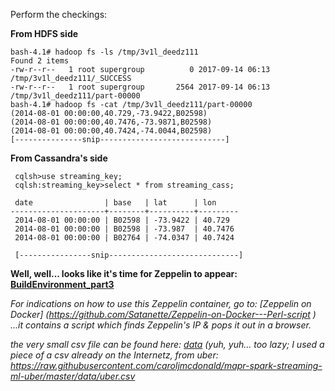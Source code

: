 
Perform the checkings: 

<b> From HDFS side </b>

```
bash-4.1# hadoop fs -ls /tmp/3v1l_deedz111
Found 2 items
-rw-r--r--   1 root supergroup          0 2017-09-14 06:13 /tmp/3v1l_deedz111/_SUCCESS
-rw-r--r--   1 root supergroup       2564 2017-09-14 06:13 /tmp/3v1l_deedz111/part-00000
bash-4.1# hadoop fs -cat /tmp/3v1l_deedz111/part-00000
(2014-08-01 00:00:00,40.729,-73.9422,B02598)
(2014-08-01 00:00:00,40.7476,-73.9871,B02598)
(2014-08-01 00:00:00,40.7424,-74.0044,B02598)
[---------------snip----------------------------]

```


<b>From Cassandra's side</b>

```
 cqlsh>use streaming_key;
 cqlsh:streaming_key>select * from streaming_cass;

 date                | base   | lat      | lon
---------------------+--------+----------+---------
 2014-08-01 00:00:00 | B02598 | -73.9422 | 40.729
 2014-08-01 00:00:00 | B02598 | -73.987  | 40.7476
 2014-08-01 00:00:00 | B02764 | -74.0347 | 40.7424
 
 [----------------snip-----------------------------]
 ```
 
 
<b> Well, well... looks like it's time for Zeppelin to appear: [BuildEnvironment_part3](https://github.com/Satanette/Build-machine-learning-environment-on-dockers-/blob/master/BuildEnvironment_part3.md) </b>
 
 <i> For indications on how to use this Zeppelin container, go to: [Zeppelin on Docker] (https://github.com/Satanette/Zeppelin-on-Docker---Perl-script )
 ...it contains a script which finds Zeppelin's IP & pops it out in a browser. </i>
 
 
 <i> the very small csv file can be found here: 
 [data](https://github.com/Satanette/Build-machine-learning-environment-on-dockers-/tree/master/data)
 (yuh, yuh... too lazy; I used a piece of a csv already on the Internetz, from uber:
  https://raw.githubusercontent.com/caroljmcdonald/mapr-spark-streaming-ml-uber/master/data/uber.csv </i>
